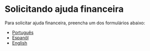 Solicitando ajuda financeira
============================

Para solicitar ajuda financeira, preencha um dos formulários abaixo:

* [Português](http://bit.ly/scipyla2018-ajudafinan)
* [Espanõl](http://bit.ly/scipyla2018-ayudas)
* [English](http://bit.ly/scipyla2018-finaid)
